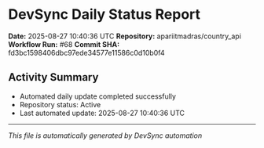 # DevSync Daily Status Report

**Date:** 2025-08-27 10:40:36 UTC
**Repository:** apariitmadras/country_api
**Workflow Run:** #68
**Commit SHA:** fd3bc1598406dbc97ede34577e11586c0d10b0f4

## Activity Summary
- Automated daily update completed successfully
- Repository status: Active
- Last automated update: 2025-08-27 10:40:36 UTC

---
*This file is automatically generated by DevSync automation*
